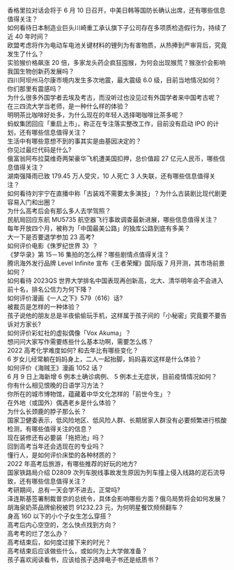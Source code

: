 香格里拉对话会将于 6 月 10 日召开，中美日韩等国防长确认出席，还有哪些信息值得关注？  
如何看待日本制造业巨头川崎重工承认旗下子公司存在多项质检造假行为，持续了近 40 年时间？  
欧盟考虑将作为电动车电池关键材料的锂列为有害物质，从热捧到严审背后，究竟发生了什么？  
实验猴价格飙涨 20 倍，多家龙头药企疯狂囤猴，为何会出现猴荒？猴涨价会影响我国生物创新药发展吗？  
四川阿坝州马尔康市境内发生多次地震，最大震级 6.0 级，目前当地情况如何？你们那里有震感吗？  
为什么很多外国学者去埃及考古，而没听过也没见过有外国学者来中国考古呢？  
在三四流大学当老师，是一种什么样的体验？  
明明茶比咖啡好处多，为什么现在的年轻人选择喝咖啡比茶多呢？  
蚂蚁集团回应「重启上市」，称正在专注落实整改工作，目前没有启动 IPO 的计划，还有哪些信息值得关注？  
生活中有哪些意想不到的事其实是由基因决定的？  
你见过最烂代码是什么?  
俄富翁阿布拉莫维奇两架豪华飞机遭美国扣押，总价值超 27 亿元人民币，哪些信息值得关注？  
湖南强降雨已致 179.45 万人受灾，10 人死亡 3 人失联，还有哪些信息值得关注？  
如何看待刘宇宁在直播中称「古装戏不需要太多演技」？为什么古装剧比现代剧更容易入门和出圈？  
为什么高考后会有那么多人去学驾照？  
民航局回应东航 MU5735 航空器飞行事故调查最新进展，哪些信息值得关注？  
每年开放四个月，被称为「中国最美公路」的独库公路到底有多美？  
大一下是否要退学参加 23 高考?  
如何评价电影《侏罗纪世界 3》？  
《梦华录》第 15－16 集拍的怎么样？哪些剧情点值得关注？  
腾讯海外发行品牌 Level Infinite 宣布《王者荣耀》国际版 7 月开测，其市场前景如何？  
如何看待 2023QS 世界大学排名中国表现再创新高，北大、清华明年会不会进入前十名，排名公信力为何下降？  
如何评价漫画《一人之下》579（616）话?  
被裁员是怎样的一种体验？  
孩子说他的朋友总是半夜偷偷玩手机，这样属于孩子间的「小秘密」究竟要不要告诉对方家长?  
如何评价彩虹社的虚拟偶像「Vox Akuma」？  
想问问大家写作需要练些什么基本功啊，需要怎么练？  
2022 高考化学难度如何? 和去年比有哪些变化？  
6 岁女儿经常躺在妈妈身上，二人一起抬脚，妈妈喜欢这样是什么体验？  
如何评价《海贼王》漫画 1052 话？  
6 月 9 日上海新增 6 例本土确诊病例、 5 例本土无症状，目前疫情情况如何？  
你有什么相见恨晚的日语学习方法？  
你所在的城市博物馆，蕴藏着中华文化怎样的「前世今生」？  
在外地（或国外）偶遇老乡是什么体验？  
为什么长颈鹿的脖子那么长？  
国家卫健委表示，低风险地区、低风险人群、长期居家人群没有必要频繁进行核酸检测，有哪些值得关注的信息？  
现在装修还有必要装「拖把池」吗？  
回到高考当年还会选现在的专业吗？  
懂行人，是如何评价床垫的各种材质的？  
2022 年高考后旅游，有哪些推荐的好玩的地方?  
国家铁路局介绍 D2809 次列车脱线事故发生原因为列车撞上侵入线路的泥石流导致，还有哪些信息值得关注？  
考研期间，总有一天会学不进去，正常吗?  
泽连斯基签署制裁普京的总统令，具体会影响哪些方面？俄乌局势将会如何发展？  
胡海泉奶茶品牌偷税被罚 91232.23 元，为何明星餐饮频频翻车？  
身高 160 以下的小个子女生怎么穿搭？  
高考后内心空空的，怎么快点找到方向？  
高考考的烂了怎么办？  
高考结束后，如何度过接下来的时光？  
高考结束后应该做些什么，或如何为上大学做准备？  
孩子喜欢阅读看书，应该给孩子选择电子书还是纸质书？  
